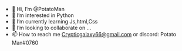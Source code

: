 - 👋 Hi, I’m @PotatoMan
- 👀 I’m interested in Python
- 🌱 I’m currently learning Js,html,Css
- 💞️ I’m looking to collaborate on ...
- 📫 How to reach me Crypticgalaxy66@gmail.com or discord: Potato Man#0760
